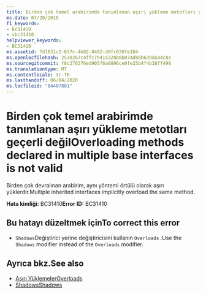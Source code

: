 ```yaml
---
title: Birden çok temel arabirimde tanımlanan aşırı yükleme metotları geçerli değil
ms.date: 07/20/2015
f1_keywords:
- bc31410
- vbc31410
helpviewer_keywords:
- BC31410
ms.assetid: 7d1831c2-837c-4b02-8492-d0fc038fe184
ms.openlocfilehash: 2538267c4ffc79415328b0b074d88b639da44c8e
ms.sourcegitcommit: f8c270376ed905f6a8896ce0fe25b4f4b38ff498
ms.translationtype: MT
ms.contentlocale: tr-TR
ms.lasthandoff: 06/04/2020
ms.locfileid: "84407801"
---
```

# <a name="overloading-methods-declared-in-multiple-base-interfaces-is-not-valid"></a><span data-ttu-id="291e7-102">Birden çok temel arabirimde tanımlanan aşırı yükleme metotları geçerli değil</span><span class="sxs-lookup"><span data-stu-id="291e7-102">Overloading methods declared in multiple base interfaces is not valid</span></span>
<span data-ttu-id="291e7-103">Birden çok devralınan arabirim, aynı yöntemi örtülü olarak aşırı yüklerdir.</span><span class="sxs-lookup"><span data-stu-id="291e7-103">Multiple inherited interfaces implicitly overload the same method.</span></span>  
  
 <span data-ttu-id="291e7-104">**Hata kimliği:** BC31410</span><span class="sxs-lookup"><span data-stu-id="291e7-104">**Error ID:** BC31410</span></span>  
  
## <a name="to-correct-this-error"></a><span data-ttu-id="291e7-105">Bu hatayı düzeltmek için</span><span class="sxs-lookup"><span data-stu-id="291e7-105">To correct this error</span></span>  
  
- <span data-ttu-id="291e7-106">`Shadows`Değiştirici yerine değiştiricisini kullanın `Overloads` .</span><span class="sxs-lookup"><span data-stu-id="291e7-106">Use the `Shadows` modifier instead of the `Overloads` modifier.</span></span>  
  
## <a name="see-also"></a><span data-ttu-id="291e7-107">Ayrıca bkz.</span><span class="sxs-lookup"><span data-stu-id="291e7-107">See also</span></span>

- [<span data-ttu-id="291e7-108">Aşırı Yüklemeler</span><span class="sxs-lookup"><span data-stu-id="291e7-108">Overloads</span></span>](../language-reference/modifiers/overloads.md)
- [<span data-ttu-id="291e7-109">Shadows</span><span class="sxs-lookup"><span data-stu-id="291e7-109">Shadows</span></span>](../language-reference/modifiers/shadows.md)
